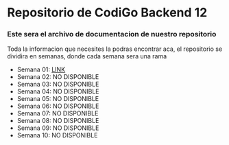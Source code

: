 # Repositorio de CodiGo Backend 12

### Este sera el archivo de documentacion de nuestro repositorio

Toda la informacion que necesites la podras encontrar aca, el repositorio se dividira en semanas, donde cada semana sera una rama

- Semana 01: <a href="https://google.com">LINK </a>
- Semana 02: NO DISPONIBLE
- Semana 03: NO DISPONIBLE
- Semana 04: NO DISPONIBLE
- Semana 05: NO DISPONIBLE
- Semana 06: NO DISPONIBLE
- Semana 07: NO DISPONIBLE
- Semana 08: NO DISPONIBLE
- Semana 09: NO DISPONIBLE
- Semana 10: NO DISPONIBLE